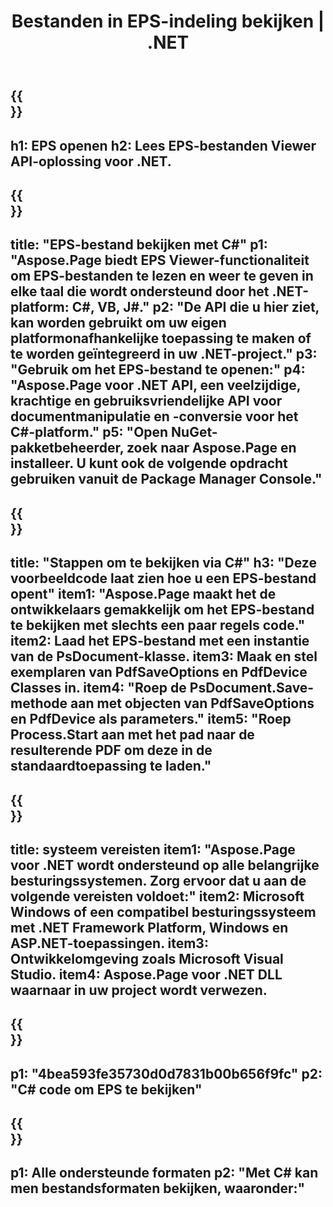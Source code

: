 ﻿---
translation: true
template: /_templates/_viewer-child-net.md
title: Bestanden in EPS-indeling bekijken | .NET
url: /net/viewer/eps/
description: Open om EPS-bestanden te bekijken. C#-broncode voor het laden, weergeven en weergeven van EPS-documenten op .NET Framework Platform, Windows en ASP.NET-applicaties.
informat: EPS
otherformats: XPS PS
---

{{<section banner>}}
---
h1: EPS openen
h2: Lees EPS-bestanden Viewer API-oplossing voor .NET.
---

{{<section overview>}}
---
title: "EPS-bestand bekijken met C#"
p1: "Aspose.Page biedt EPS Viewer-functionaliteit om EPS-bestanden te lezen en weer te geven in elke taal die wordt ondersteund door het .NET-platform: C#, VB, J#."
p2: "De API die u hier ziet, kan worden gebruikt om uw eigen platformonafhankelijke toepassing te maken of te worden geïntegreerd in uw .NET-project."
p3: "Gebruik om het EPS-bestand te openen:"
p4: "Aspose.Page voor .NET API, een veelzijdige, krachtige en gebruiksvriendelijke API voor documentmanipulatie en -conversie voor het C#-platform."
p5: "Open NuGet-pakketbeheerder, zoek naar Aspose.Page en installeer. U kunt ook de volgende opdracht gebruiken vanuit de Package Manager Console."
---

{{<section feature1>}}
---
title: "Stappen om te bekijken via C#"
h3: "Deze voorbeeldcode laat zien hoe u een EPS-bestand opent"
item1: "Aspose.Page maakt het de ontwikkelaars gemakkelijk om het EPS-bestand te bekijken met slechts een paar regels code."
item2: Laad het EPS-bestand met een instantie van de PsDocument-klasse.
item3: Maak en stel exemplaren van PdfSaveOptions en PdfDevice Classes in.
item4: "Roep de PsDocument.Save-methode aan met objecten van PdfSaveOptions en PdfDevice als parameters."
item5: "Roep Process.Start aan met het pad naar de resulterende PDF om deze in de standaardtoepassing te laden."
---

{{<section feature2>}}
---
title: systeem vereisten
item1: "Aspose.Page voor .NET wordt ondersteund op alle belangrijke besturingssystemen. Zorg ervoor dat u aan de volgende vereisten voldoet:"
item2: Microsoft Windows of een compatibel besturingssysteem met .NET Framework Platform, Windows en ASP.NET-toepassingen.
item3: Ontwikkelomgeving zoals Microsoft Visual Studio.
item4: Aspose.Page voor .NET DLL waarnaar in uw project wordt verwezen.
---

{{<section gist>}}
---
p1: "4bea593fe35730d0d7831b00b656f9fc"
p2: "C# code om EPS te bekijken"
---

{{<section otherformats>}}
---
p1: Alle ondersteunde formaten
p2: "Met C# kan men bestandsformaten bekijken, waaronder:"
---

